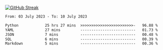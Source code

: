 [![GitHub Streak](https://streak-stats.demolab.com?user=renren-017&theme=sea&hide_border=true&background=DD272700)](https://git.io/streak-stats)

<!--START_SECTION:waka-->

```txt
From: 03 July 2023 - To: 10 July 2023

Python            25 hrs 27 mins  >>>>>>>>>>>>>>>>>>>>>>>>-   96.88 %
YAML              27 mins         -------------------------   01.73 %
JSON              7 mins          -------------------------   00.48 %
SQL               6 mins          -------------------------   00.39 %
Markdown          5 mins          -------------------------   00.36 %
```

<!--END_SECTION:waka-->
